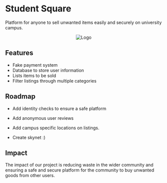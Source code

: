
# Student Square
Platform for anyone to sell unwanted items easily and securely on university campus.


<p align="center">
<img alt="Logo" src="https://github.com/TwitterTOS/CapitalOneHackathon2024/blob/main/logo.png?raw=true"/>
</p>

## Features

- Fake payment system
- Database to store user information
- Lists items to be sold
- Filter listings through multiple categories






## Roadmap

- Add identity checks to ensure a safe platform

- Add anonymous user reviews

- Add campus specific locations on listings.

- Create skynet :)


## Impact

The impact of our project is reducing waste in the wider community and ensuring a safe and secure platform for the community to buy unwanted goods from other users.
